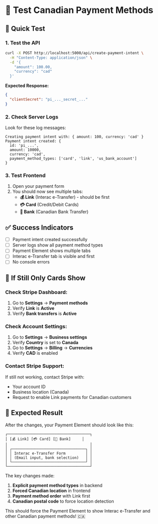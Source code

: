 # 🧪 Test Canadian Payment Methods

## 🚀 **Quick Test**

### **1. Test the API**
```bash
curl -X POST http://localhost:5000/api/create-payment-intent \
  -H "Content-Type: application/json" \
  -d '{
    "amount": 100.00,
    "currency": "cad"
  }'
```

**Expected Response:**
```json
{
  "clientSecret": "pi_..._secret_..."
}
```

### **2. Check Server Logs**
Look for these log messages:
```
Creating payment intent with: { amount: 100, currency: 'cad' }
Payment intent created: {
  id: 'pi_...',
  amount: 10000,
  currency: 'cad',
  payment_method_types: ['card', 'link', 'us_bank_account']
}
```

### **3. Test Frontend**
1. Open your payment form
2. You should now see multiple tabs:
   - **💰 Link** (Interac e-Transfer) - should be first
   - **💳 Card** (Credit/Debit Cards)
   - **🏦 Bank** (Canadian Bank Transfer)

## ✅ **Success Indicators**

- [ ] Payment intent created successfully
- [ ] Server logs show all payment method types
- [ ] Payment Element shows multiple tabs
- [ ] Interac e-Transfer tab is visible and first
- [ ] No console errors

## 🔧 **If Still Only Cards Show**

### **Check Stripe Dashboard:**
1. Go to **Settings** → **Payment methods**
2. Verify **Link** is **Active**
3. Verify **Bank transfers** is **Active**

### **Check Account Settings:**
1. Go to **Settings** → **Business settings**
2. Verify **Country** is set to **Canada**
3. Go to **Settings** → **Billing** → **Currencies**
4. Verify **CAD** is enabled

### **Contact Stripe Support:**
If still not working, contact Stripe with:
- Your account ID
- Business location (Canada)
- Request to enable Link payments for Canadian customers

## 🎯 **Expected Result**

After the changes, your Payment Element should look like this:

```
┌─────────────────────────────────────┐
│ [💰 Link] [💳 Card] [🏦 Bank]     │
│                                     │
│ ┌─────────────────────────────────┐ │
│ │ Interac e-Transfer Form         │ │
│ │ (Email input, bank selection)   │ │
│ └─────────────────────────────────┘ │
└─────────────────────────────────────┘
```

The key changes made:
1. **Explicit payment method types** in backend
2. **Forced Canadian location** in frontend
3. **Payment method order** with Link first
4. **Canadian postal code** to force location detection

This should force the Payment Element to show Interac e-Transfer and other Canadian payment methods! 🇨🇦 